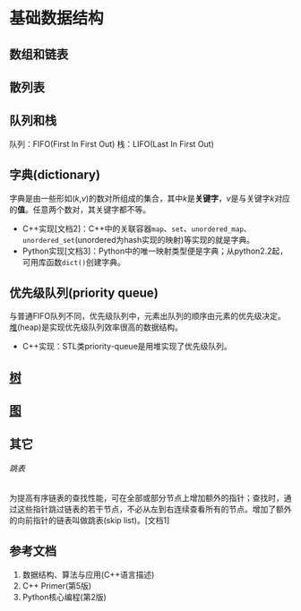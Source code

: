 # 基础数据结构

## 数组和链表

## 散列表

## 队列和栈
队列：FIFO(First In First Out)
栈：LIFO(Last In First Out)

## 字典(dictionary)
字典是由一些形如(*k*,*v*)的数对所组成的集合，其中*k*是**关键字**，*v*是与关键字*k*对应的**值**。任意两个数对，其关键字都不等。

- C++实现[文档2]：C++中的关联容器`map`、`set`、`unordered_map`、`unordered_set`(unordered为hash实现的映射)等实现的就是字典。  
- Python实现[文档3]：Python中的唯一映射类型便是字典；从python2.2起，可用库函数`dict()`创建字典。

## 优先级队列(priority queue)
与普通FIFO队列不同，优先级队列中，元素出队列的顺序由元素的优先级决定。[堆](heap.md)(heap)是实现优先级队列效率很高的数据结构。

- C++实现：STL类priority-queue是用堆实现了优先级队列。

## [树](trees.md)

## [图](graph.md)

## 其它
###### 跳表
为提高有序链表的查找性能，可在全部或部分节点上增加额外的指针；查找时，通过这些指针跳过链表的若干节点，不必从左到右连续查看所有的节点。增加了额外的向前指针的链表叫做跳表(skip list)。[文档1]


## 参考文档
1. 数据结构、算法与应用(C++语言描述)
2. C++ Primer(第5版)
3. Python核心编程(第2版)
